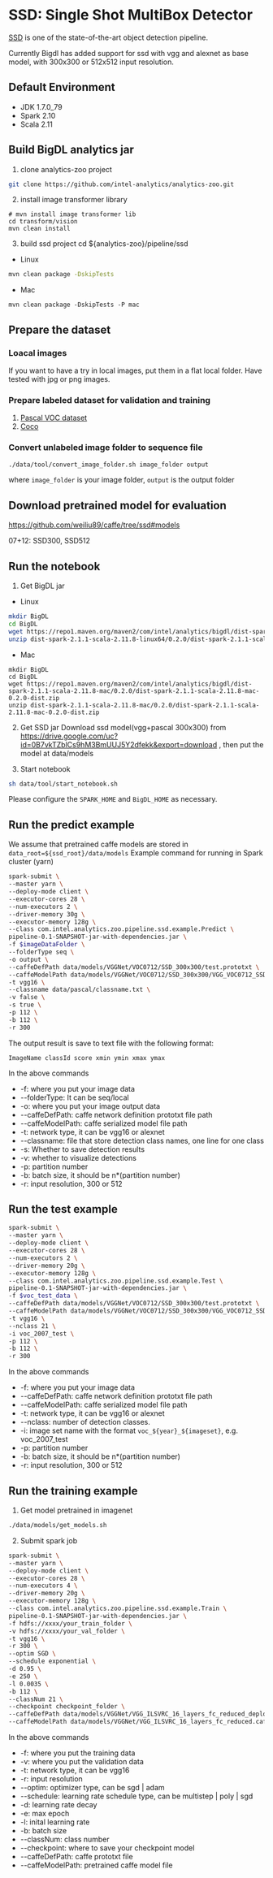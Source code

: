 # SSD: Single Shot MultiBox Detector

[SSD](https://research.google.com/pubs/pub44872.html) is one of the state-of-the-art
 object detection pipeline.

Currently Bigdl has added support for ssd with vgg and alexnet as base model,
with 300x300 or 512x512 input resolution.

## Default Environment
* JDK 1.7.0_79
* Spark 2.10
* Scala 2.11

## Build BigDL analytics jar

1. clone analytics-zoo project
```bash
git clone https://github.com/intel-analytics/analytics-zoo.git
```

2. install image transformer library
```
# mvn install image transformer lib
cd transform/vision
mvn clean install
```

3. build ssd project
cd ${analytics-zoo}/pipeline/ssd
* Linux
```bash
mvn clean package -DskipTests
```
* Mac
```
mvn clean package -DskipTests -P mac
```

## Prepare the dataset

### Loacal images
If you want to have a try in local images, put them in a flat local folder.
Have tested with jpg or png images.

### Prepare labeled dataset for validation and training
1. [Pascal VOC dataset](data/pascal)
2. [Coco](data/coco)

### Convert unlabeled image folder to sequence file
```bash
./data/tool/convert_image_folder.sh image_folder output
```

where ```image_folder``` is your image folder, ```output``` is the output folder

## Download pretrained model for evaluation

https://github.com/weiliu89/caffe/tree/ssd#models

07+12: SSD300, SSD512

## Run the notebook

1. Get BigDL jar
* Linux
```bash
mkdir BigDL
cd BigDL
wget https://repo1.maven.org/maven2/com/intel/analytics/bigdl/dist-spark-2.1.1-scala-2.11.8-linux64/0.2.0/dist-spark-2.1.1-scala-2.11.8-linux64-0.2.0-dist.zip
unzip dist-spark-2.1.1-scala-2.11.8-linux64/0.2.0/dist-spark-2.1.1-scala-2.11.8-linux64-0.2.0-dist.zip
```
* Mac
```
mkdir BigDL
cd BigDL
wget https://repo1.maven.org/maven2/com/intel/analytics/bigdl/dist-spark-2.1.1-scala-2.11.8-mac/0.2.0/dist-spark-2.1.1-scala-2.11.8-mac-0.2.0-dist.zip
unzip dist-spark-2.1.1-scala-2.11.8-mac/0.2.0/dist-spark-2.1.1-scala-2.11.8-mac-0.2.0-dist.zip
```
2. Get SSD jar
Download ssd model(vgg+pascal 300x300) from https://drive.google.com/uc?id=0B7vkTZblCs9hM3BmUUJ5Y2dfekk&export=download ,
then put the model at data/models

3. Start notebook

```bash
sh data/tool/start_notebook.sh
```
Please configure the ```SPARK_HOME``` and ```BigDL_HOME``` as necessary.


## Run the predict example
We assume that pretrained caffe models are stored in ```data_root=${ssd_root}/data/models```
Example command for running in Spark cluster (yarn)

```bash
spark-submit \
--master yarn \
--deploy-mode client \
--executor-cores 28 \
--num-executors 2 \
--driver-memory 30g \
--executor-memory 128g \
--class com.intel.analytics.zoo.pipeline.ssd.example.Predict \
pipeline-0.1-SNAPSHOT-jar-with-dependencies.jar \
-f $imageDataFolder \
--folderType seq \
-o output \
--caffeDefPath data/models/VGGNet/VOC0712/SSD_300x300/test.prototxt \
--caffeModelPath data/models/VGGNet/VOC0712/SSD_300x300/VGG_VOC0712_SSD_300x300_iter_120000.caffemodel \
-t vgg16 \
--classname data/pascal/classname.txt \
-v false \
-s true \
-p 112 \
-b 112 \
-r 300
```

The output result is save to text file with the following format:

```
ImageName classId score xmin ymin xmax ymax
```

In the above commands

* -f: where you put your image data
* --folderType: It can be seq/local
* -o: where you put your image output data
* --caffeDefPath: caffe network definition prototxt file path
* --caffeModelPath: caffe serialized model file path
* -t: network type, it can be vgg16 or alexnet
* --classname: file that store detection class names, one line for one class
* -s: Whether to save detection results
* -v: whether to visualize detections
* -p: partition number
* -b: batch size, it should be n*(partition number)
* -r: input resolution, 300 or 512

## Run the test example

```bash
spark-submit \
--master yarn \
--deploy-mode client \
--executor-cores 28 \
--num-executors 2 \
--driver-memory 20g \
--executor-memory 128g \
--class com.intel.analytics.zoo.pipeline.ssd.example.Test \
pipeline-0.1-SNAPSHOT-jar-with-dependencies.jar \
-f $voc_test_data \
--caffeDefPath data/models/VGGNet/VOC0712/SSD_300x300/test.prototxt \
--caffeModelPath data/models/VGGNet/VOC0712/SSD_300x300/VGG_VOC0712_SSD_300x300_iter_120000.caffemodel \
-t vgg16 \
--nclass 21 \
-i voc_2007_test \
-p 112 \
-b 112 \
-r 300
```

In the above commands

* -f: where you put your image data
* --caffeDefPath: caffe network definition prototxt file path
* --caffeModelPath: caffe serialized model file path
* -t: network type, it can be vgg16 or alexnet
* --nclass: number of detection classes.
* -i: image set name with the format ```voc_${year}_${imageset}```, e.g. voc_2007_test
* -p: partition number
* -b: batch size, it should be n*(partition number)
* -r: input resolution, 300 or 512

## Run the training example
1. Get model pretrained in imagenet
```bash
./data/models/get_models.sh
```

2. Submit spark job
```bash
spark-submit \
--master yarn \
--deploy-mode client \
--executor-cores 28 \
--num-executors 4 \
--driver-memory 20g \
--executor-memory 128g \
--class com.intel.analytics.zoo.pipeline.ssd.example.Train \
pipeline-0.1-SNAPSHOT-jar-with-dependencies.jar \
-f hdfs://xxxx/your_train_folder \
-v hdfs://xxxx/your_val_folder \
-t vgg16 \
-r 300 \
--optim SGD \
--schedule exponential \
-d 0.95 \
-e 250 \
-l 0.0035 \
-b 112 \
--classNum 21 \
--checkpoint checkpoint_folder \
--caffeDefPath data/models/VGGNet/VGG_ILSVRC_16_layers_fc_reduced_deploy.prototxt \
--caffeModelPath data/models/VGGNet/VGG_ILSVRC_16_layers_fc_reduced.caffemodel
```
In the above commands

* -f: where you put the training data
* -v: where you put the validation data
* -t: network type, it can be vgg16
* -r: input resolution
* --optim: optimizer type, can be sgd | adam
* --schedule: learning rate schedule type, can be multistep | poly | sgd
* -d: learning rate decay
* -e: max epoch
* -l: inital learning rate
* -b: batch size
* --classNum: class number
* --checkpoint: where to save your checkpoint model
* --caffeDefPath: caffe prototxt file
* --caffeModelPath: pretrained caffe model file
